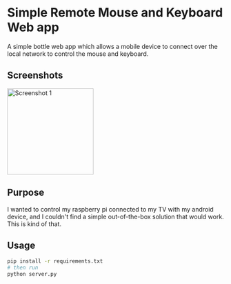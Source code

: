 # Simple Remote Mouse and Keyboard Web app

A simple bottle web app which allows a mobile device to connect over the local network to control the mouse and keyboard.

## Screenshots
<img src="https://raw.githubusercontent.com/MarmadileManteater/SimpleRemoteKeyboardAndMouse/main/screenshots/screenshot1.png" alt="Screenshot 1" width="200"/>

## Purpose

I wanted to control my raspberry pi connected to my TV with my android device, and I couldn't find a simple out-of-the-box solution that would work. This is kind of that.

## Usage

```bash
pip install -r requirements.txt
# then run
python server.py

```
